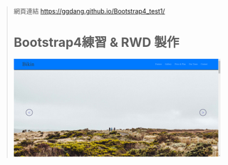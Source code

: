 > 網頁連結 https://ggdang.github.io/Bootstrap4_test1/
> # Bootstrap4練習 & RWD 製作
> ![Alt text](/images/product/product_001.jpg)
> 
>
> 
>
>
>
>
>
>
>
>
>
>
>
>
>
>
>
>
>
>
>
>
>
>
>
>
>
